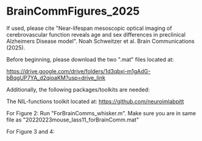 # BrainCommFigures_2025


If used, please cite "Near-lifespan mesoscopic optical imaging of cerebrovascular function reveals age and sex differences in preclinical Alzheimers Disease model". Noah Schweitzer et al. Brain Communications (2025).

Before beginning, please download the two ".mat" files located at: 

https://drive.google.com/drive/folders/1d3qbxj-m1gAdG-bBqgUP7YA_d2qioaKM?usp=drive_link

Additionally, the following packages/toolkits are needed:

The NIL-functions toolkit located at: https://github.com/neuroimlabpitt


For Figure 2:
Run "ForBrainComms_whisker.m". Make sure you are in same file as "20220223mouse_lass11_forBrainComm.mat"

For Figure 3 and 4:
